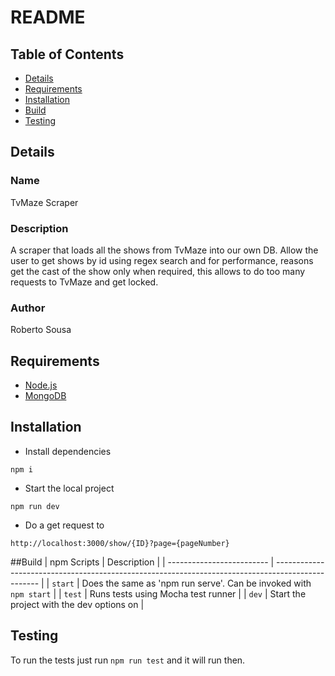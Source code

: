 # README

## Table of Contents

- [Details](#details)
- [Requirements](#requirements)
- [Installation](#installation)
- [Build](#build)
- [Testing](#testing)


## Details
### Name
TvMaze Scraper

### Description
A scraper that loads all the shows from TvMaze into our own DB.
Allow the user to get shows by id using regex search and for performance, reasons get the cast of the show only when required, this allows to do too many requests to TvMaze and get locked.

### Author
Roberto Sousa


## Requirements
- [Node.js](https://nodejs.org/en/)
- [MongoDB](https://www.mongodb.com/)


## Installation
- Install dependencies
```
npm i
```
- Start the local project
```
npm run dev
```

- Do a get request to 
```
http://localhost:3000/show/{ID}?page={pageNumber}
```

##Build
| npm Scripts               |                                   Description                                                     |
| ------------------------- | ------------------------------------------------------------------------------------------------- |
| `start`                   | Does the same as 'npm run serve'. Can be invoked with `npm start`                                 |
| `test`                    | Runs tests using Mocha test runner                                                                |
| `dev`                     | Start the project with the dev options on                                                         |


## Testing
To run the tests just run `npm run test` and it will run then.